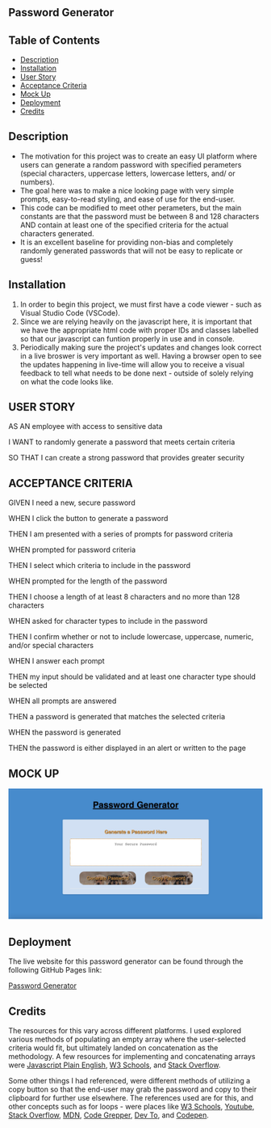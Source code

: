 # <Password-Generator>

## Password Generator

## Table of Contents

- [Description](#description)
- [Installation](#installation)
- [User Story](#user-story)
- [Acceptance Criteria](#acceptance-criteria)
- [Mock Up](#mock-up)
- [Deployment](#deployment)
- [Credits](#credits)

## Description

<ul>
<li>
The motivation for this project was to create an easy UI platform where users can generate a random password with specified perameters (special characters, uppercase letters, lowercase letters, and/ or numbers). 
</li>
<li>
The goal here was to make a nice looking page with very simple prompts, easy-to-read styling, and ease of use for the end-user.
</li>
<li>
This code can be modified to meet other perameters, but the main constants are that the password must be between 8 and 128 characters AND contain at least one of the specified criteria for the actual characters generated. 
</li>
<li>
It is an excellent baseline for providing non-bias and completely randomly generated passwords that will not be easy to replicate or guess!
</li>
</ul>

## Installation

<ol>
<li>
In order to begin this project, we must first have a code viewer - such as Visual Studio Code (VSCode).
</li>
<li>
Since we are relying heavily on the javascript here, it is important that we have the appropriate html code with proper IDs and classes labelled so that our javascript can funtion properly in use and in console.  
</li>
<li>
Periodically making sure the project's updates and changes look correct in a live broswer is very important as well. Having a browser open to see the updates happening in live-time will allow you to receive a visual feedback to tell what needs to be done next - outside of solely relying on what the code looks like.
</li>
</ol>

## USER STORY

AS AN employee with access to sensitive data

<p>I WANT to randomly generate a password that meets certain criteria</p>
<p>SO THAT I can create a strong password that provides greater security</p>

## ACCEPTANCE CRITERIA

GIVEN I need a new, secure password

<p>WHEN I click the button to generate a password</p>
<p>THEN I am presented with a series of prompts for password criteria</p>
<p>WHEN prompted for password criteria</p>
<p>THEN I select which criteria to include in the password</p>
<p>WHEN prompted for the length of the password</p>
<p>THEN I choose a length of at least 8 characters and no more than 128 characters</p>
<p>WHEN asked for character types to include in the password</p>
<p>THEN I confirm whether or not to include lowercase, uppercase, numeric, and/or special characters</p>
<p>WHEN I answer each prompt</p>
<p>THEN my input should be validated and at least one character type should be selected</p>
<p>WHEN all prompts are answered</p>
<p>THEN a password is generated that matches the selected criteria</p>
<p>WHEN the password is generated</p>
<p>THEN the password is either displayed in an alert or written to the page</p>

## MOCK UP

![Password Generator Webpage](./images/mockupimg.jpg)

## Deployment

The live website for this password generator can be found through the following GitHub Pages link:

<a href="https://shahidhashmi1.github.io/Password-Generator/">Password Generator</a>

## Credits

The resources for this vary across different platforms. I used explored various methods of populating an empty array where the user-selected criteria would fit, but ultimately landed on concatenation as the methodology. A few resources for implementing and concatenating arrays were [Javascript Plain English][2], [W3 Schools][3], and [Stack Overflow][5].

Some other things I had referenced, were different methods of utilizing a copy button so that the end-user may grab the password and copy to their clipboard for further use elsewhere. The references used are for this, and other concepts such as for loops - were places like [W3 Schools][1], [Youtube][4], [Stack Overflow][6], [MDN][7], [Code Grepper][8], [Dev To][9], and [Codepen][10].

[1]: https://www.w3schools.com/js/js_loop_for.asp "W3 Schools"
[2]: https://javascript.plainenglish.io/three-ways-to-merge-arrays-in-javascript-27cef85fe67b "Javascript Plain English"
[3]: https://www.w3schools.com/jsref/jsref_concat_array.asp "W3 Schools"
[4]: https://www.youtube.com/watch?v=NHg6jQajaMs "Youtube"
[5]: https://stackoverflow.com/questions/1288095/append-to-string-variable "Stack Overflow"
[6]: https://stackoverflow.blog/2019/09/12/practical-ways-to-write-better-javascript/ "Stack Overflow"
[7]: https://developer.mozilla.org/en-US/docs/Web/API/Element/copy_event "MDN"
[8]: https://www.codegrepper.com/code-examples/javascript/copy+button+html "Code Grepper"
[9]: https://dev.to/michaelburrows/copy-text-to-the-system-clipboard-on-click-with-javascript-1c0k "Dev To"
[10]: https://codepen.io/shaikmaqsood/pen/XmydxJ "Codepen"
